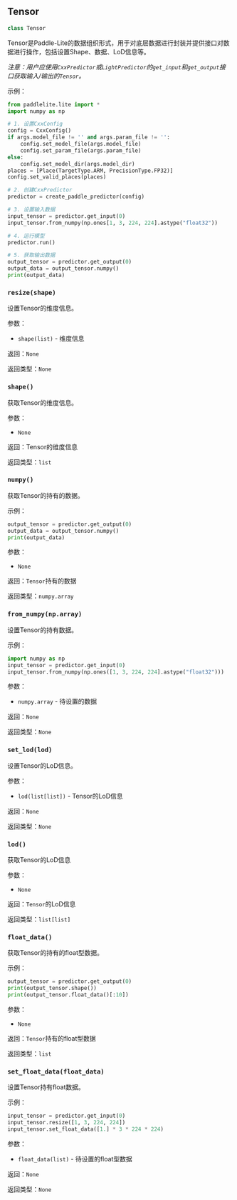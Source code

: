 ## Tensor

```c++
class Tensor
```

Tensor是Paddle-Lite的数据组织形式，用于对底层数据进行封装并提供接口对数据进行操作，包括设置Shape、数据、LoD信息等。

*注意：用户应使用`CxxPredictor`或`LightPredictor`的`get_input`和`get_output`接口获取输入/输出的`Tensor`。*

示例：

```python
from paddlelite.lite import *
import numpy as np

# 1. 设置CxxConfig
config = CxxConfig()
if args.model_file != '' and args.param_file != '':
    config.set_model_file(args.model_file)
    config.set_param_file(args.param_file)
else:
    config.set_model_dir(args.model_dir)
places = [Place(TargetType.ARM, PrecisionType.FP32)]
config.set_valid_places(places)

# 2. 创建CxxPredictor
predictor = create_paddle_predictor(config)

# 3. 设置输入数据
input_tensor = predictor.get_input(0)
input_tensor.from_numpy(np.ones[1, 3, 224, 224].astype("float32"))

# 4. 运行模型
predictor.run()

# 5. 获取输出数据
output_tensor = predictor.get_output(0)
output_data = output_tensor.numpy()
print(output_data)
```

### `resize(shape)`

设置Tensor的维度信息。

参数：

- `shape(list)` - 维度信息

返回：`None`

返回类型：`None`



### `shape()`

获取Tensor的维度信息。

参数：

- `None`

返回：Tensor的维度信息

返回类型：`list`

### `numpy()`

获取Tensor的持有的数据。

示例：

```python
output_tensor = predictor.get_output(0)
output_data = output_tensor.numpy()
print(output_data)
```

参数：

- `None`

返回：`Tensor`持有的数据

返回类型：`numpy.array`

### `from_numpy(np.array)`

设置Tensor的持有数据。

示例：

```python
import numpy as np
input_tensor = predictor.get_input(0)
input_tensor.from_numpy(np.ones([1, 3, 224, 224].astype("float32")))
```

参数：

- `numpy.array` - 待设置的数据

返回：`None`

返回类型：`None`

### `set_lod(lod)`

设置Tensor的LoD信息。

参数：

- `lod(list[list])` - Tensor的LoD信息

返回：`None`

返回类型：`None`



### `lod()`

获取Tensor的LoD信息

参数：

- `None`

返回：`Tensor`的LoD信息

返回类型：`list[list]`

### `float_data()`

获取Tensor的持有的float型数据。

示例：

```python
output_tensor = predictor.get_output(0)
print(output_tensor.shape())
print(output_tensor.float_data()[:10])
```

参数：

- `None`

返回：`Tensor`持有的float型数据

返回类型：`list`

### `set_float_data(float_data)`

设置Tensor持有float数据。

示例：

```python
input_tensor = predictor.get_input(0)
input_tensor.resize([1, 3, 224, 224])
input_tensor.set_float_data([1.] * 3 * 224 * 224)
```

参数：

- `float_data(list)` - 待设置的float型数据

返回：`None`

返回类型：`None`
